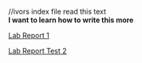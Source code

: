 //ivors index file
read this text  
**I want to learn how to write this more**

[Lab Report 1](lab-report-1-week-0.html)


[Lab Report Test 2](https://<ivormyers>.github.io/<cse-15l-lab-report>/lab-report-1-week-0.html)